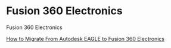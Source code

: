 # Fusion 360 Electronics








Fusion 360 Electronics

[How to Migrate From Autodesk EAGLE to Fusion 360 Electronics](https://www.autodesk.com/products/fusion-360/blog/migrate-from-eagle-to-fusion-360-electronics-tutorial)
